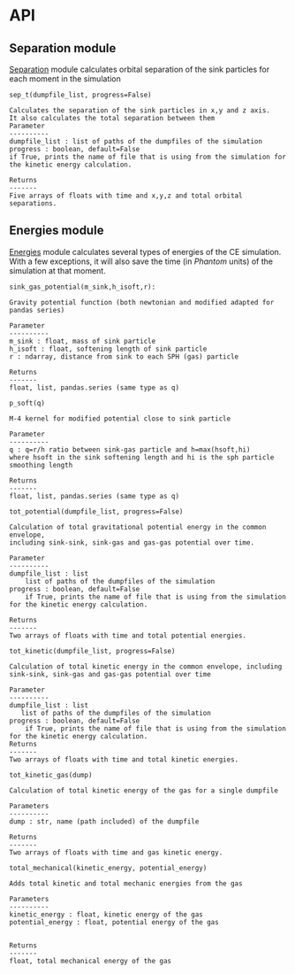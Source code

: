 # API

## Separation module   

[Separation](../src/separation.py) module calculates orbital separation of the sink particles for each moment in the simulation 

`sep_t(dumpfile_list, progress=False)`

    Calculates the separation of the sink particles in x,y and z axis. 
    It also calculates the total separation between them
    Parameter 
    ----------
    dumpfile_list : list of paths of the dumpfiles of the simulation 
    progress : boolean, default=False   
    if True, prints the name of file that is using from the simulation for the kinetic energy calculation.

    Returns
    -------
    Five arrays of floats with time and x,y,z and total orbital separations.


## Energies module   

[Energies](../src/energies.py) module calculates several types of energies of the CE simulation. With a few exceptions, it will also save the time (in *Phantom* units) of the simulation at that moment.  

`sink_gas_potential(m_sink,h_isoft,r):`

    
    Gravity potential function (both newtonian and modified adapted for pandas series)    

    Parameter 
    ----------
    m_sink : float, mass of sink particle 
    h_isoft : float, softening length of sink particle
    r : ndarray, distance from sink to each SPH (gas) particle
    
    Returns
    -------
    float, list, pandas.series (same type as q)
    

`p_soft(q)`

    M-4 kernel for modified potential close to sink particle        
    
    Parameter 
    ----------
    q : q=r/h ratio between sink-gas particle and h=max(hsoft,hi) 
    where hsoft in the sink softening length and hi is the sph particle
    smoothing length

    Returns
    -------
    float, list, pandas.series (same type as q)

`tot_potential(dumpfile_list, progress=False)`

    Calculation of total gravitational potential energy in the common envelope,
    including sink-sink, sink-gas and gas-gas potential over time.    
    
    Parameter 
    ----------
    dumpfile_list : list
        list of paths of the dumpfiles of the simulation 
    progress : boolean, default=False   
        if True, prints the name of file that is using from the simulation for the kinetic energy calculation.

    Returns
    -------
    Two arrays of floats with time and total potential energies.


`tot_kinetic(dumpfile_list, progress=False)`

    Calculation of total kinetic energy in the common envelope, including 
    sink-sink, sink-gas and gas-gas potential over time        
    
    Parameter 
    ----------
    dumpfile_list : list
       list of paths of the dumpfiles of the simulation 
    progress : boolean, default=False   
        if True, prints the name of file that is using from the simulation for the kinetic energy calculation.
    Returns
    -------
    Two arrays of floats with time and total kinetic energies.

`tot_kinetic_gas(dump)`

    Calculation of total kinetic energy of the gas for a single dumpfile
    
    Parameters
    ----------
    dump : str, name (path included) of the dumpfile

    Returns
    -------
    Two arrays of floats with time and gas kinetic energy.

`total_mechanical(kinetic_energy, potential_energy)`

    Adds total kinetic and total mechanic energies from the gas
        
    Parameters
    ----------
    kinetic_energy : float, kinetic energy of the gas 
    potential_energy : float, potential energy of the gas 

    
    Returns
    -------
    float, total mechanical energy of the gas
